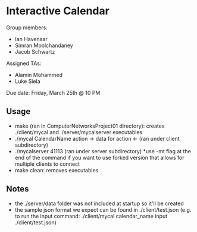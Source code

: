 # Interactive Calendar

Group members:
- Ian Havenaar
- Simran Moolchandaney
- Jacob Schwartz

Assigned TAs:
- Alamin Mohammed
- Luke Siela

Due date: Friday, March 25th @ 10 PM

## Usage
- make (ran in ComputerNetworksProject01 directory): creates ./client/mycal and ./server/mycalserver executables
- ./mycal CalendarName action -> data for action <- (ran under client subdirectory)
- ./mycalserver 41113 (ran under server subdirectory) *use -mt flag at the end of the command if you want to use forked version that allows for multiple clients to connect
- make clean: removes executables 
## Notes
- the ./server/data folder was not included at startup so it'll be created 
- the sample json format we expect can be found in ./client/test.json (e.g. to run the input command: ./client/mycal calendar_name input ./client/test.json)
        

